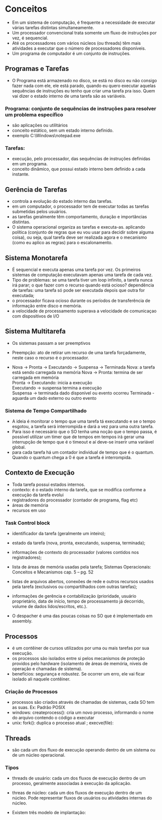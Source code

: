 # Conceitos 

- Em um sistema de computação, é frequente a necessidade de executar várias tarefas distintas simultaneamente.
- Um processador convencional trata somente um fluxo de instruções por vez, é sequencial.
- Até os processadores com vários núcleos (ou threads) têm mais atividades a executar que o número de processadores disponíveis.
- Um programa de computador é um conjunto de instruções.


## Programas e Tarefas 
- O Programa está armazenado no disco, se está no disco eu não consigo fazer nada com ele, ele está parado, quando eu quero executar aquelas sequências de instruções
eu tenho que criar uma tarefa pra isso. Quem vai dizer o estado interno de uma tarefa são as variáveis. 

### Programa: conjunto de sequências de instruções para resolver um problema específico
- são aplicações ou utilitários
- conceito estático, sem um estado interno definido.
- exemplo C:\Windows\notepad.exe

### Tarefas: 
- execução, pelo processador, das sequências de instruções definidas em um programa.
- conceito dinâmico, que possui estado interno bem definido a cada instante.

## Gerência de Tarefas
- controla a evolução do estado interno das tarefas.
- em um computador, o processador tem de executar todas as tarefas submetidas pelos usuários.
- as tarefas geralmente têm comportamento, duração e importâncias distintas.
- O sistema operacional organiza as tarefas e executa-as. 
aplicando política (conjunto de regras que eu vou usar para decidir sobre alguma coisa), ou seja, qual tarefa deve ser realizada agora e o
mecanismo (como eu aplico as regras) para o escalonamento.

## Sistema Monotarefa 
- É sequencial e executa apenas uma tarefa por vez. Os primeiros sistemas de computação executavam apenas uma tarefa de cada vez.
- Tipo de problemas: se uma tarefa tiver um loop infinito, a tarefa nunca irá parar; o que fazer com o recurso quando está ocioso?
 dependência de tarefas: uma tarefa só pode ser executada depois que outra for executada;
- o processador ficava ocioso durante os períodos de transferência de informação entre disco e memória.
- a velocidade de processamento superava a velocidade de comunicaçao com dispositivos de I/O

## Sistema Multitarefa
- Os sistemas passam a ser preemptivos
- Preempção: ato de retirar um recurso de uma tarefa forçadamente, neste caso o recurso é o processador.

- Nova -> Pronta -> Executando -> Suspensa -> Terminada
  Nova: a tarefa está sendo carregada na memória
  Nova -> Pronta: termina de ser carregada em memória  
  Pronta -> Executando: inicia a execução  
  Executando -> suspensa termina a execução  
  Suspensa -> terminada dado disponível ou evento ocorreu
  Terminada - aguarda um dado externo ou outro evento

### Sistema de Tempo Compartilhado
- A ideia é monitorar o tempo que uma tarefa tá executando e se o tempo esgotou, a tarefa será interrompida e dará a vez para uma outra tarefa.
- Para isso é necessário que o SO tenha uma noção que o tempo passa, é possível utilizar um timer que de tempos em tempos irá gerar uma interrupção de tempo que é o timeout e aí
deve-se inserir uma variável global.
- para cada tarefa há um contador individual de tempo que é o quantum. Quando o quantum chega a 0 é que a tarefa é interrompida.

## Contexto de Execução 
- Toda tarefa possui estados internos.
- contexto: é o estado interno da tarefa, que se modifica conforme a execução da tarefa evolui
- registradores do processador (contador de programa, flag etc) 
- áreas de memória
- recursos em uso

### Task Control block 

- identificador da tarefa (geralmente um inteiro);
- estado da tarefa (nova, pronta, executando, suspensa, terminada);
- informações de contexto do processador (valores contidos nos registradores);
- lista de áreas de memória usadas pela tarefa;
Sistemas Operacionais: Conceitos e Mecanismos cap. 5 – pg. 52
- listas de arquivos abertos, conexões de rede e outros recursos usados pela tarefa
(exclusivos ou compartilhados com outras tarefas);
- informações de gerência e contabilização (prioridade, usuário proprietário, data
de início, tempo de processamento já decorrido, volume de dados lidos/escritos,
etc.).

- O despacher é uma das poucas coisas no SO que é implementado em assembly.

## Processos
- é um contêiner de cursos utilizados por uma ou mais tarefas por sua execução.
- os processos são isolados entre si pelos mecanismos de proteção providos pelo hardware (isolamento de áreas de memória, níveis de operação e chamadas de sistema).
- benefícios: segurança e robustez. Se ocorrer um erro, ele vai ficar isolado ali naquele contêiner.

 ### Criação de Processos
 - processos são criados através de chamadas de sistemas, cada SO tem as suas. Ex: Padrão POSIX
 - windows: createprocess(): cria um novo processo, informando o nome do arquivo contendo o código a executar
 - unix: fork(): duplica o processo atual ; execve(file):

## Threads 
- são cada um dos fluxo de execução operando dentro de um sistema ou de um núcleo operacional.

### Tipos
- threads de usuário: cada um dos fluxos de execução dentro de um processo, geralmente associadas à execução da aplicação.
- threas de núcleo: cada um dos fluxos de execução dentro de um núcleo. Pode representar fluxos de usuários ou atividades internas do núcleo.

- Existem três modelo de implantação:
